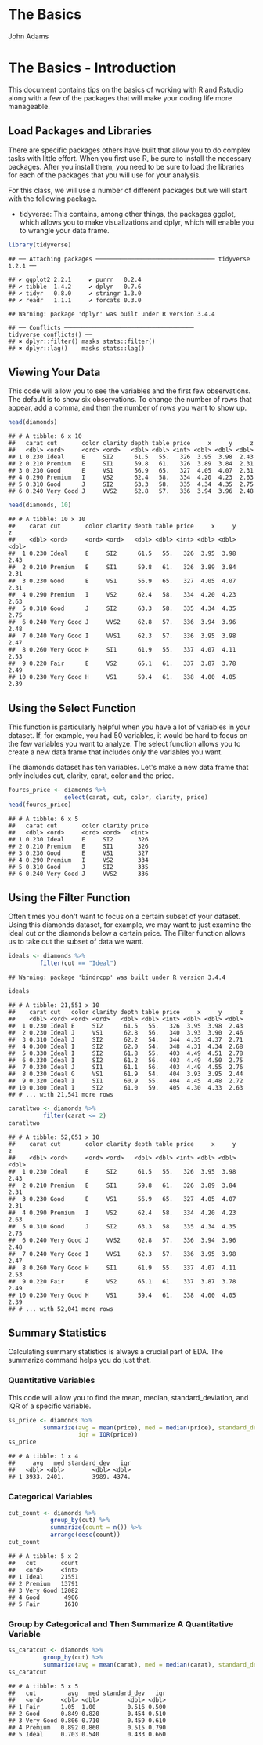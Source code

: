 The Basics
================
John Adams

The Basics - Introduction
=========================

This document contains tips on the basics of working with R and Rstudio along with a few of the packages that will make your coding life more manageable.

Load Packages and Libraries
---------------------------

There are specific packages others have built that allow you to do complex tasks with little effort. When you first use R, be sure to install the necessary packages. After you install them, you need to be sure to load the libraries for each of the packages that you will use for your analysis.

For this class, we will use a number of different packages but we will start with the following package.

-   tidyverse: This contains, among other things, the packages ggplot, which allows you to make visualizations and dplyr, which will enable you to wrangle your data frame.

``` r
library(tidyverse)
```

    ## ── Attaching packages ────────────────────────────────── tidyverse 1.2.1 ──

    ## ✔ ggplot2 2.2.1     ✔ purrr   0.2.4
    ## ✔ tibble  1.4.2     ✔ dplyr   0.7.6
    ## ✔ tidyr   0.8.0     ✔ stringr 1.3.0
    ## ✔ readr   1.1.1     ✔ forcats 0.3.0

    ## Warning: package 'dplyr' was built under R version 3.4.4

    ## ── Conflicts ───────────────────────────────────── tidyverse_conflicts() ──
    ## ✖ dplyr::filter() masks stats::filter()
    ## ✖ dplyr::lag()    masks stats::lag()

Viewing Your Data
-----------------

This code will allow you to see the variables and the first few observations. The default is to show six observations. To change the number of rows that appear, add a comma, and then the number of rows you want to show up.

``` r
head(diamonds)
```

    ## # A tibble: 6 x 10
    ##   carat cut       color clarity depth table price     x     y     z
    ##   <dbl> <ord>     <ord> <ord>   <dbl> <dbl> <int> <dbl> <dbl> <dbl>
    ## 1 0.230 Ideal     E     SI2      61.5   55.   326  3.95  3.98  2.43
    ## 2 0.210 Premium   E     SI1      59.8   61.   326  3.89  3.84  2.31
    ## 3 0.230 Good      E     VS1      56.9   65.   327  4.05  4.07  2.31
    ## 4 0.290 Premium   I     VS2      62.4   58.   334  4.20  4.23  2.63
    ## 5 0.310 Good      J     SI2      63.3   58.   335  4.34  4.35  2.75
    ## 6 0.240 Very Good J     VVS2     62.8   57.   336  3.94  3.96  2.48

``` r
head(diamonds, 10)
```

    ## # A tibble: 10 x 10
    ##    carat cut       color clarity depth table price     x     y     z
    ##    <dbl> <ord>     <ord> <ord>   <dbl> <dbl> <int> <dbl> <dbl> <dbl>
    ##  1 0.230 Ideal     E     SI2      61.5   55.   326  3.95  3.98  2.43
    ##  2 0.210 Premium   E     SI1      59.8   61.   326  3.89  3.84  2.31
    ##  3 0.230 Good      E     VS1      56.9   65.   327  4.05  4.07  2.31
    ##  4 0.290 Premium   I     VS2      62.4   58.   334  4.20  4.23  2.63
    ##  5 0.310 Good      J     SI2      63.3   58.   335  4.34  4.35  2.75
    ##  6 0.240 Very Good J     VVS2     62.8   57.   336  3.94  3.96  2.48
    ##  7 0.240 Very Good I     VVS1     62.3   57.   336  3.95  3.98  2.47
    ##  8 0.260 Very Good H     SI1      61.9   55.   337  4.07  4.11  2.53
    ##  9 0.220 Fair      E     VS2      65.1   61.   337  3.87  3.78  2.49
    ## 10 0.230 Very Good H     VS1      59.4   61.   338  4.00  4.05  2.39

Using the Select Function
-------------------------

This function is particularly helpful when you have a lot of variables in your dataset. If, for example, you had 50 variables, it would be hard to focus on the few variables you want to analyze. The select function allows you to create a new data frame that includes only the variables you want.

The diamonds dataset has ten variables. Let's make a new data frame that only includes cut, clarity, carat, color and the price.

``` r
fourcs_price <- diamonds %>%
                select(carat, cut, color, clarity, price)
head(fourcs_price)
```

    ## # A tibble: 6 x 5
    ##   carat cut       color clarity price
    ##   <dbl> <ord>     <ord> <ord>   <int>
    ## 1 0.230 Ideal     E     SI2       326
    ## 2 0.210 Premium   E     SI1       326
    ## 3 0.230 Good      E     VS1       327
    ## 4 0.290 Premium   I     VS2       334
    ## 5 0.310 Good      J     SI2       335
    ## 6 0.240 Very Good J     VVS2      336

Using the Filter Function
-------------------------

Often times you don't want to focus on a certain subset of your dataset. Using this diamonds dataset, for example, we may want to just examine the ideal cut or the diamonds below a certain price. The Filter function allows us to take out the subset of data we want.

``` r
ideals <- diamonds %>%
         filter(cut == "Ideal")
```

    ## Warning: package 'bindrcpp' was built under R version 3.4.4

``` r
ideals
```

    ## # A tibble: 21,551 x 10
    ##    carat cut   color clarity depth table price     x     y     z
    ##    <dbl> <ord> <ord> <ord>   <dbl> <dbl> <int> <dbl> <dbl> <dbl>
    ##  1 0.230 Ideal E     SI2      61.5   55.   326  3.95  3.98  2.43
    ##  2 0.230 Ideal J     VS1      62.8   56.   340  3.93  3.90  2.46
    ##  3 0.310 Ideal J     SI2      62.2   54.   344  4.35  4.37  2.71
    ##  4 0.300 Ideal I     SI2      62.0   54.   348  4.31  4.34  2.68
    ##  5 0.330 Ideal I     SI2      61.8   55.   403  4.49  4.51  2.78
    ##  6 0.330 Ideal I     SI2      61.2   56.   403  4.49  4.50  2.75
    ##  7 0.330 Ideal J     SI1      61.1   56.   403  4.49  4.55  2.76
    ##  8 0.230 Ideal G     VS1      61.9   54.   404  3.93  3.95  2.44
    ##  9 0.320 Ideal I     SI1      60.9   55.   404  4.45  4.48  2.72
    ## 10 0.300 Ideal I     SI2      61.0   59.   405  4.30  4.33  2.63
    ## # ... with 21,541 more rows

``` r
caratltwo <- diamonds %>%
          filter(carat <= 2)
caratltwo
```

    ## # A tibble: 52,051 x 10
    ##    carat cut       color clarity depth table price     x     y     z
    ##    <dbl> <ord>     <ord> <ord>   <dbl> <dbl> <int> <dbl> <dbl> <dbl>
    ##  1 0.230 Ideal     E     SI2      61.5   55.   326  3.95  3.98  2.43
    ##  2 0.210 Premium   E     SI1      59.8   61.   326  3.89  3.84  2.31
    ##  3 0.230 Good      E     VS1      56.9   65.   327  4.05  4.07  2.31
    ##  4 0.290 Premium   I     VS2      62.4   58.   334  4.20  4.23  2.63
    ##  5 0.310 Good      J     SI2      63.3   58.   335  4.34  4.35  2.75
    ##  6 0.240 Very Good J     VVS2     62.8   57.   336  3.94  3.96  2.48
    ##  7 0.240 Very Good I     VVS1     62.3   57.   336  3.95  3.98  2.47
    ##  8 0.260 Very Good H     SI1      61.9   55.   337  4.07  4.11  2.53
    ##  9 0.220 Fair      E     VS2      65.1   61.   337  3.87  3.78  2.49
    ## 10 0.230 Very Good H     VS1      59.4   61.   338  4.00  4.05  2.39
    ## # ... with 52,041 more rows

Summary Statistics
------------------

Calculating summary statistics is always a crucial part of EDA. The summarize command helps you do just that.

### Quantitative Variables

This code will allow you to find the mean, median, standard\_deviation, and IQR of a specific variable.

``` r
ss_price <- diamonds %>% 
          summarize(avg = mean(price), med = median(price), standard_dev = sd(price), 
                    iqr = IQR(price))
ss_price
```

    ## # A tibble: 1 x 4
    ##     avg   med standard_dev   iqr
    ##   <dbl> <dbl>        <dbl> <dbl>
    ## 1 3933. 2401.        3989. 4374.

### Categorical Variables

``` r
cut_count <- diamonds %>%
            group_by(cut) %>%
            summarize(count = n()) %>%
            arrange(desc(count))
cut_count
```

    ## # A tibble: 5 x 2
    ##   cut       count
    ##   <ord>     <int>
    ## 1 Ideal     21551
    ## 2 Premium   13791
    ## 3 Very Good 12082
    ## 4 Good       4906
    ## 5 Fair       1610

### Group by Categorical and Then Summarize A Quantitative Variable

``` r
ss_caratcut <- diamonds %>% 
          group_by(cut) %>%
          summarize(avg = mean(carat), med = median(carat), standard_dev = sd(carat), iqr = IQR(carat))
ss_caratcut
```

    ## # A tibble: 5 x 5
    ##   cut         avg   med standard_dev   iqr
    ##   <ord>     <dbl> <dbl>        <dbl> <dbl>
    ## 1 Fair      1.05  1.00         0.516 0.500
    ## 2 Good      0.849 0.820        0.454 0.510
    ## 3 Very Good 0.806 0.710        0.459 0.610
    ## 4 Premium   0.892 0.860        0.515 0.790
    ## 5 Ideal     0.703 0.540        0.433 0.660
